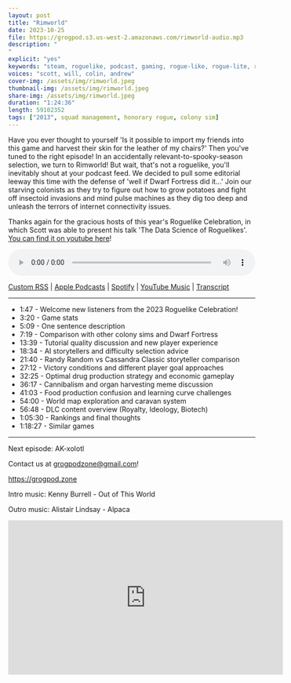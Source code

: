 ```yaml
---
layout: post
title: "Rimworld"
date: 2023-10-25
file: https://grogpod.s3.us-west-2.amazonaws.com/rimworld-audio.mp3
description: "
"
explicit: "yes" 
keywords: "steam, roguelike, podcast, gaming, rogue-like, rogue-lite, roguelite"
voices: "scott, will, colin, andrew"
cover-img: /assets/img/rimworld.jpeg
thumbnail-img: /assets/img/rimworld.jpeg
share-img: /assets/img/rimworld.jpeg
duration: "1:24:36"
length: 59102352  
tags: ["2013", squad management, honorary rogue, colony sim]
---
```


Have you ever thought to yourself 'Is it possible to import my friends into this game and harvest their skin for the leather of my chairs?' Then you've tuned to the right episode! In an accidentally relevant-to-spooky-season selection, we turn to Rimworld! But wait, that's not a roguelike, you'll inevitably shout at your podcast feed. We decided to pull some editorial leeway this time with the defense of 'well if Dwarf Fortress did it...' Join our starving colonists as they try to figure out how to grow potatoes and fight off insectoid invasions and mind pulse machines as they dig too deep and unleash the terrors of internet connectivity issues.

Thanks again for the gracious hosts of this year's Roguelike Celebration, in which Scott was able to present his talk 'The Data Science of Roguelikes'. [You can find it on youtube here](https://www.youtube.com/watch?v=IliQZm5Itng)!

<div class="container">
  <audio controls style="width: 100%;">
    <source src="https://grogpod.s3.us-west-2.amazonaws.com/rimworld-audio.mp3" type="audio/mpeg">
  </audio>
</div>

[Custom RSS](https://grogpod.zone/feed.xml) | [Apple Podcasts](https://podcasts.apple.com/us/podcast/rimworld/id1650474911?i=1000632535177) | [Spotify](https://open.spotify.com/episode/6hpqpY3dXvYXHRLli0yotE?si=REOzaM4lSL-CYxY2Gi0Zrw) | [YouTube Music](https://www.youtube.com/playlist?list=PL-ShOmyMvd4jYFChE6tgj0JYG8RKK4xe0) | [Transcript](https://github.com/ScottBurger/going_rogue_podcast/blob/master/docs/transcripts/rimworld.txt)

---

* 1:47 - Welcome new listeners from the 2023 Roguelike Celebration!
* 3:20 - Game stats
* 5:09 - One sentence description
* 7:19 - Comparison with other colony sims and Dwarf Fortress
* 13:39 - Tutorial quality discussion and new player experience
* 18:34 - AI storytellers and difficulty selection advice
* 21:40 - Randy Random vs Cassandra Classic storyteller comparison
* 27:12 - Victory conditions and different player goal approaches
* 32:25 - Optimal drug production strategy and economic gameplay
* 36:17 - Cannibalism and organ harvesting meme discussion
* 41:03 - Food production confusion and learning curve challenges
* 54:00 - World map exploration and caravan system
* 56:48 - DLC content overview (Royalty, Ideology, Biotech)
* 1:05:30 - Rankings and final thoughts
* 1:18:27 - Similar games

  
---



Next episode: AK-xolotl


Contact us at grogpodzone@gmail.com!

https://grogpod.zone

Intro music: Kenny Burrell - Out of This World

Outro music: Alistair Lindsay - Alpaca 

<div class="embed-responsive embed-responsive-16by9">
<iframe width="560" height="315" src="https://www.youtube.com/embed/6nz8Wn6GgoU" title="YouTube video player" frameborder="0" allow="accelerometer; autoplay; clipboard-write; encrypted-media; gyroscope; picture-in-picture" allowfullscreen></iframe>
</div>
